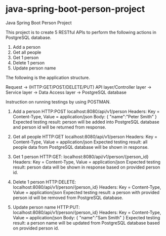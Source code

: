 # java-spring-boot-person-project
Java Spring Boot Person Project

This project is to create 5 RESTful APIs to perform the following actions in PostgreSQL database.
1. Add a person
2. Get all people
3. Get 1 person
4. Delete 1 person
5. Update person name

The following is the application structure.

Request -> (HTTP:GET/POST/DELETE/PUT) API layer/Controller layer -> Service layer -> Data Access layer -> PostgreSQL database

Instruction on running testings by using POSTMAN.
1. Add a person
HTTP:POST localhost:8080/api/v1/person
Headers: Key = Content-Type, Value = application/json
Body: { "name":"Peter Smith" }
Expected testing result: person will be added into PostgreSQL database and person id will be returned from response.

2. Get all people
HTTP:GET localhost:8080/api/v1/person
Headers: Key = Content-Type, Value = application/json
Expected testing result: all people data from PostgreSQL database will be shown in response.

3. Get 1 person
HTTP:GET: localhost:8080/api/v1/person/{person_id}
Headers: Key = Content-Type, Value = application/json
Expected testing result: person data will be shown in response based on provided person id.

4. Delete 1 person
HTTP:DELETE: localhost:8080/api/v1/person/{person_id}
Headers: Key = Content-Type, Value = application/json
Expected testing result: a person with provided person id will be removed from PostgreSQL database.

5. Update person name
HTTP:PUT: localhost:8080/api/v1/person/{person_id}
Headers: Key = Content-Type, Value = application/json
Body: { "name":"Sam Smith" }
Expected testing result: a person name will be updated from PostgreSQL database based on provided person id.
